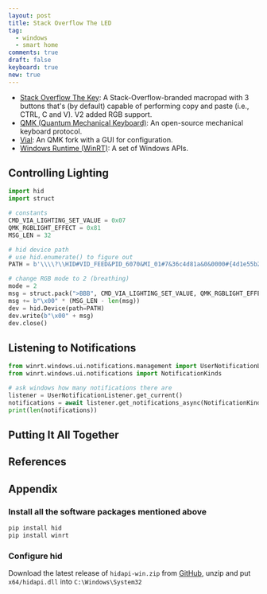 ```yaml
---
layout: post
title: Stack Overflow The LED
tag:
  - windows
  - smart home
comments: true
draft: false
keyboard: true
new: true
---
```


* [Stack Overflow The Key](https://drop.com/buy/stack-overflow-the-key-v2-macropad): A Stack-Overflow-branded macropad with 3 buttons that's (by default) capable of performing copy and paste (i.e., CTRL, C and V). V2 added RGB support.
* [QMK (Quantum Mechanical Keyboard)](https://docs.qmk.fm/#/): An open-source mechanical keyboard protocol.
* [Vial](https://get.vial.today/): An QMK fork with a GUI for configuration.
* [Windows Runtime (WinRT)](https://en.wikipedia.org/wiki/Windows_Runtime): A set of Windows APIs.

## Controlling Lighting

```python
import hid
import struct

# constants
CMD_VIA_LIGHTING_SET_VALUE = 0x07
QMK_RGBLIGHT_EFFECT = 0x81
MSG_LEN = 32

# hid device path
# use hid.enumerate() to figure out
PATH = b'\\\\?\\HID#VID_FEED&PID_6070&MI_01#7&36c4d81a&0&0000#{4d1e55b2-f16f-11cf-88cb-001111000030}'

# change RGB mode to 2 (breathing)
mode = 2
msg = struct.pack(">BBB", CMD_VIA_LIGHTING_SET_VALUE, QMK_RGBLIGHT_EFFECT, mode)
msg += b"\x00" * (MSG_LEN - len(msg))
dev = hid.Device(path=PATH)
dev.write(b"\x00" + msg)
dev.close()
```

## Listening to Notifications

```python
from winrt.windows.ui.notifications.management import UserNotificationListener
from winrt.windows.ui.notifications import NotificationKinds

# ask windows how many notifications there are
listener = UserNotificationListener.get_current()
notifications = await listener.get_notifications_async(NotificationKinds.TOAST)
print(len(notifications))
```

## Putting It All Together

## References

## Appendix
### Install all the software packages mentioned above
```bash
pip install hid
pip install winrt
```

### Configure hid
Download the latest release of `hidapi-win.zip` from [GitHub](https://github.com/libusb/hidapi/releases), unzip and put `x64/hidapi.dll` into `C:\Windows\System32`
